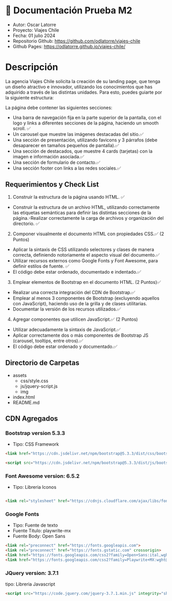 # 🚀 Documentación Prueba M2

- Autor: Oscar Latorre
- Proyecto: Viajes Chile
- Fecha: 01 julio 2024
- Repositorio Github: https://github.com/odlatorre/viajes-chile
- Github Pages: https://odlatorre.github.io/viajes-chile/

# Descripción

La agencia Viajes Chile solicita la creación de su landing page, que tenga un diseño atractivo
e innovador, utilizando los conocimientos que has adquirido a través de las distintas
unidades. Para esto, puedes guiarte por la siguiente estructura:

La página debe contener las siguientes secciones:
-  Una barra de navegación fija en la parte superior de la pantalla, con el logo y links a diferentes secciones de la página, haciendo un smooth scroll. ✅
-  Un carousel que muestre las imágenes destacadas del sitio.✅
- Una sección de presentación, utilizando favicons y 3 párrafos (debe desaparecer en
tamaños pequeños de pantalla).✅
- Una sección de destacados, que muestre 4 cards (tarjetas) con la imagen e
información asociada.✅
- Una sección de formulario de contacto.✅
- Una sección footer con links a las redes sociales.✅

## Requerimientos y Check List

1. Construir la estructura de la página usando HTML. ✅
- Construir la estructura de un archivo HTML, utilizando correctamente las
etiquetas semánticas para definir las distintas secciones de la página.-Realizar correctamente la carga de archivos y organización del directorio. ✅
2. Componer visualmente el documento HTML con propiedades CSS.✅
(2 Puntos)
- Aplicar la sintaxis de CSS utilizando selectores y clases de manera correcta,
definiendo notoriamente el aspecto visual del documento.✅
- Utilizar recursos externos como Google Fonts y Font Awesome, para definir
estilos de fuente. ✅
- El código debe estar ordenado, documentado e indentado.✅
3. Emplear elementos de Bootstrap en el documento HTML.
(2 Puntos)✅
- Realizar una correcta integración del CDN de Bootstrap.✅
- Emplear al menos 3 componentes de Bootstrap (excluyendo aquellos con
JavaScript), haciendo uso de la grilla y de clases utilitarias.
- Documentar la versión de los recursos utilizados.✅
4. Agregar componentes que utilicen JavaScript.✅
(2 Puntos)
- Utilizar adecuadamente la sintaxis de JavaScript.✅
- Aplicar correctamente dos o más componentes de Bootstrap JS (carousel,
tooltips, entre otros).✅
- El código debe estar ordenado y documentado.✅

## Directorio de Carpetas
- assets
    - css/style.css
    - js/jquery-script.js
    - img
- index.html
- README.md


## CDN Agregados

### Bootstrap version 5.3.3
- Tipo: CSS Framework

```HTML 
<link href="https://cdn.jsdelivr.net/npm/bootstrap@5.3.3/dist/css/bootstrap.min.css" rel="stylesheet" integrity="sha384-QWTKZyjpPEjISv5WaRU9OFeRpok6YctnYmDr5pNlyT2bRjXh0JMhjY6hW+ALEwIH" crossorigin="anonymous">

<script src="https://cdn.jsdelivr.net/npm/bootstrap@5.3.3/dist/js/bootstrap.bundle.min.js" integrity="sha384-YvpcrYf0tY3lHB60NNkmXc5s9fDVZLESaAA55NDzOxhy9GkcIdslK1eN7N6jIeHz" crossorigin="anonymous"></script>

```

### Font Awesome version: 6.5.2
- Tipo: Libreria Iconos

```HTML

<link rel="stylesheet" href="https://cdnjs.cloudflare.com/ajax/libs/font-awesome/6.5.2/css/all.min.css" integrity="sha512-SnH5WK+bZxgPHs44uWIX+LLJAJ9/2PkPKZ5QiAj6Ta86w+fsb2TkcmfRyVX3pBnMFcV7oQPJkl9QevSCWr3W6A==" crossorigin="anonymous" referrerpolicy="no-referrer" />
```

### Google Fonts
- Tipo: Fuente de texto
- Fuente Titulo: playwrite-mx
- Fuente Body: Open Sans
```HTML
<link rel="preconnect" href="https://fonts.googleapis.com">
<link rel="preconnect" href="https://fonts.gstatic.com" crossorigin>
<link href="https://fonts.googleapis.com/css2?family=Open+Sans:ital,wght@0,300..800;1,300..800&display=swap" rel="stylesheet">
<link href="https://fonts.googleapis.com/css2?family=Playwrite+MX:wght@100..400&display=swap" rel="stylesheet">

```

### JQuery version: 3.7.1
tipo: Libreria Javascript
```HTML
<script src="https://code.jquery.com/jquery-3.7.1.min.js" integrity="sha256-/JqT3SQfawRcv/BIHPThkBvs0OEvtFFmqPF/lYI/Cxo=" crossorigin="anonymous"></script>
```

